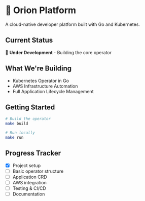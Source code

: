 # 🚀 Orion Platform

A cloud-native developer platform built with Go and Kubernetes.

## Current Status
🚧 **Under Development** - Building the core operator

## What We're Building
- Kubernetes Operator in Go
- AWS Infrastructure Automation  
- Full Application Lifecycle Management

## Getting Started
```bash
# Build the operator
make build

# Run locally
make run
```

## Progress Tracker
- [x] Project setup
- [ ] Basic operator structure
- [ ] Application CRD
- [ ] AWS integration
- [ ] Testing & CI/CD
- [ ] Documentation
